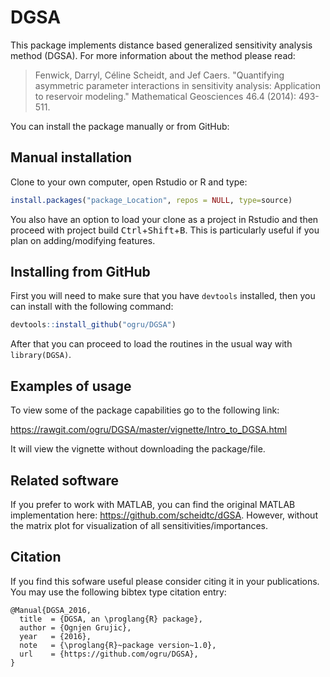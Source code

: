# DGSA

This package implements distance based generalized sensitivity analysis method (DGSA).
For more information about the method please read:

>Fenwick, Darryl, Céline Scheidt, and Jef Caers. "Quantifying asymmetric parameter
interactions in sensitivity analysis: Application to reservoir modeling." Mathematical
Geosciences 46.4 (2014): 493-511.

You can install the package manually or from GitHub:

## Manual installation

Clone to your own computer, open Rstudio or R and type:

```R
install.packages("package_Location", repos = NULL, type=source)
```

You also have an option to load your clone as a project in Rstudio and then proceed with
project build <kbd>Ctrl</kbd>+<kbd>Shift</kbd>+<kbd>B</kbd>. This is particularly useful
if you plan on adding/modifying features.

## Installing from GitHub

First you will need to make sure that you have `devtools` installed, then you can install
with the following command:

```R
devtools::install_github("ogru/DGSA")
```

After that you can proceed to load the routines in the usual way with `library(DGSA)`.

## Examples of usage

To view some of the package capabilities go to the following link:

https://rawgit.com/ogru/DGSA/master/vignette/Intro_to_DGSA.html

It will view the vignette without downloading the package/file.

## Related software

If you prefer to work with MATLAB, you can find the original MATLAB implementation here:
https://github.com/scheidtc/dGSA. However, without the matrix plot for visualization of
all sensitivities/importances.

## Citation

If you find this sofware useful please consider citing it in your publications. You may use the following bibtex type citation entry:
```
@Manual{DGSA_2016,
  title  = {DGSA, an \proglang{R} package},
  author = {Ognjen Grujic},
  year   = {2016},
  note   = {\proglang{R}~package version~1.0},
  url    = {https://github.com/ogru/DGSA},
}
```
